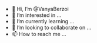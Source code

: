 - 👋 Hi, I’m @VanyaBerzoi
- 👀 I’m interested in ...
- 🌱 I’m currently learning ...
- 💞️ I’m looking to collaborate on ...
- 📫 How to reach me ...

<!---
VanyaBerzoi/VanyaBerzoi is a ✨ special ✨ repository because its `README.md` (this file) appears on your GitHub profile.
You can click the Preview link to take a look at your changes.
--->
